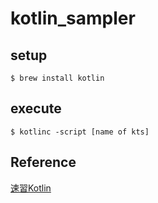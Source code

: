 # kotlin_sampler

## setup
``
$ brew install kotlin
``

## execute
``
$ kotlinc -script [name of kts]
``

## Reference

[速習Kotlin](https://wings.msn.to/index.php/-/A-03/WGS-JVB-001/)
